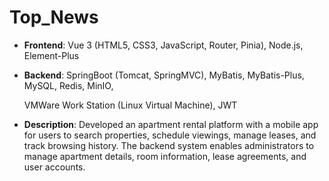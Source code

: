 # Top_News

- **Frontend**: Vue 3 (HTML5, CSS3, JavaScript, Router, Pinia), Node.js, Element-Plus

- **Backend**: SpringBoot (Tomcat, SpringMVC), MyBatis, MyBatis-Plus, MySQL, Redis, MinIO,

  VMWare Work Station (Linux Virtual Machine), JWT

- **Description**: Developed an apartment rental platform with a mobile app for users to search properties, schedule viewings, manage leases, and track browsing history. The backend system enables administrators to manage apartment details, room information, lease agreements, and user accounts.